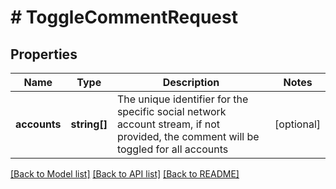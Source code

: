 # # ToggleCommentRequest

## Properties

Name | Type | Description | Notes
------------ | ------------- | ------------- | -------------
**accounts** | **string[]** | The unique identifier for the specific social network account stream, if not provided, the comment will be toggled for all accounts | [optional]

[[Back to Model list]](../../README.md#models) [[Back to API list]](../../README.md#endpoints) [[Back to README]](../../README.md)
